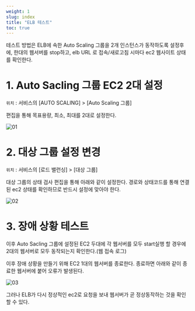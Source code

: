 ```yaml
---
weight: 1
slug: index
title: "ELB 테스트"
toc: true
---
```


테스트 방법은 ELB에 속한 Auto Scaling 그룹을 2개 인스턴스가 동작하도록
설정후에, 한대의 웹서버를 stop하고, elb URL 로 접속/새로고침 시마다 ec2 웹사이트 상태를 확인한다.

# 1. Auto Sacling 그룹 EC2 2대 설정

`위치` : 서비스의 [AUTO SCALING] > [Auto Scaling 그룹]

편집을 통해 목표용량, 최소, 최대를 2대로 설정한다.

![01](/docs/infra/ec2/elb/test/01.png)

# 2. 대상 그룹 설정 변경

`위치` : 서비스의 [로드 밸런싱] > [대상 그룹]

대상 그룹의 상태 검사 편집을 통해 아래와 같이 설정한다.
경로와 상태코드를 통해 연결된 ec2 상태를 확인하므로 반드시
설정에 맞아야 한다.

![02](/docs/infra/ec2/elb/test/02.png)


# 3. 장애 상황 테스트

이후 Auto Sacling 그룹에 설정된 EC2 두대에 각 웹서버를 모두 start실행 할 경우에 2대의 웹서버로 모두 동작되는지 확인한다.(웹 접속 로그)

이후 장애 상황을 만들기 위해 EC2 1대의 웹서버를 종료한다.
종료하면 아래와 같이 종료한 웹서버에 붙어 오류가 발생된다.

![03](/docs/infra/ec2/elb/test/03.png)

그러나 ELB가 다시 정상적인 ec2로 요청을 보내 웹서버가 곧 정상동작하는 것을 확인 할 수 있다.


